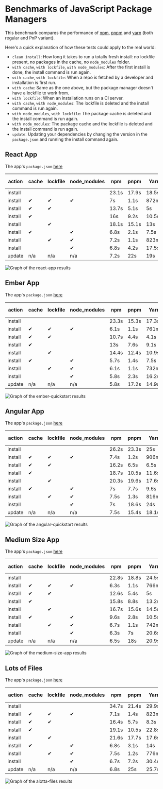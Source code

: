 # Benchmarks of JavaScript Package Managers

This benchmark compares the performance of [npm](https://github.com/npm/cli), [pnpm](https://github.com/pnpm/pnpm) and [yarn](https://github.com/yarnpkg/yarn) (both regular and PnP variant).

Here's a quick explanation of how these tests could apply to the real world:

- `clean install`: How long it takes to run a totally fresh install: no lockfile present, no packages in the cache, no `node_modules` folder.
- `with cache`, `with lockfile`, `with node_modules`: After the first install is done, the install command is run again.
- `with cache`, `with lockfile`: When a repo is fetched by a developer and installation is first run.
- `with cache`: Same as the one above, but the package manager doesn't have a lockfile to work from.
- `with lockfile`: When an installation runs on a CI server.
- `with cache`, `with node_modules`: The lockfile is deleted and the install command is run again.
- `with node_modules`, `with lockfile`: The package cache is deleted and the install command is run again.
- `with node_modules`: The package cache and the lockfile is deleted and the install command is run again.
- `update`: Updating your dependencies by changing the version in the `package.json` and running the install command again.

## React App

The app's `package.json` [here](./fixtures/react-app/package.json)

| action  | cache | lockfile | node_modules| npm | pnpm | Yarn | Yarn PnP |
| ---     | ---   | ---      | ---         | --- | --- | --- | --- |
| install |       |          |             | 23.1s | 17.9s | 18.5s | 14.9s |
| install | ✔     | ✔        | ✔           | 7s | 1.1s | 872ms | n/a |
| install | ✔     | ✔        |             | 13.7s | 5.1s | 5s | 1.7s |
| install | ✔     |          |             | 16s | 9.2s | 10.5s | 5.7s |
| install |       | ✔        |             | 18.1s | 15.1s | 13s | 10s |
| install | ✔     |          | ✔           | 6.8s | 2.1s | 7.5s | n/a |
| install |       | ✔        | ✔           | 7.2s | 1.1s | 823ms | n/a |
| install |       |          | ✔           | 6.8s | 4.2s | 17.5s | n/a |
| update  | n/a   | n/a      | n/a         | 7.2s | 22s | 19s | 14.8s |

![Graph of the react-app results](./results/imgs/react-app.svg)

## Ember App

The app's `package.json` [here](./fixtures/ember-quickstart/package.json)

| action  | cache | lockfile | node_modules| npm | pnpm | Yarn | Yarn PnP |
| ---     | ---   | ---      | ---         | --- | --- | --- | --- |
| install |       |          |             | 23.3s | 15.3s | 17.3s | 14.6s |
| install | ✔     | ✔        | ✔           | 6.1s | 1.1s | 761ms | n/a |
| install | ✔     | ✔        |             | 10.7s | 4.4s | 4.1s | 1.8s |
| install | ✔     |          |             | 13s | 7.6s | 9.1s | 6.5s |
| install |       | ✔        |             | 14.4s | 12.4s | 10.9s | 8.7s |
| install | ✔     |          | ✔           | 5.7s | 1.4s | 7.5s | n/a |
| install |       | ✔        | ✔           | 6.1s | 1.1s | 732ms | n/a |
| install |       |          | ✔           | 5.8s | 2.3s | 16.2s | n/a |
| update  | n/a   | n/a      | n/a         | 5.8s | 17.2s | 14.9s | 11.6s |

![Graph of the ember-quickstart results](./results/imgs/ember-quickstart.svg)

## Angular App

The app's `package.json` [here](./fixtures/angular-quickstart/package.json)

| action  | cache | lockfile | node_modules| npm | pnpm | Yarn | Yarn PnP |
| ---     | ---   | ---      | ---         | --- | --- | --- | --- |
| install |       |          |             | 26.2s | 23.3s | 25s | 21.1s |
| install | ✔     | ✔        | ✔           | 7.4s | 1.2s | 906ms | n/a |
| install | ✔     | ✔        |             | 16.2s | 6.5s | 6.5s | 1.9s |
| install | ✔     |          |             | 18.7s | 10.5s | 11.6s | 8.6s |
| install |       | ✔        |             | 20.3s | 19.6s | 17.6s | 13.1s |
| install | ✔     |          | ✔           | 7s | 7.7s | 9.6s | n/a |
| install |       | ✔        | ✔           | 7.5s | 1.3s | 816ms | n/a |
| install |       |          | ✔           | 7s | 18.6s | 24s | n/a |
| update  | n/a   | n/a      | n/a         | 7.5s | 15.4s | 18.1s | 11.8s |

![Graph of the angular-quickstart results](./results/imgs/angular-quickstart.svg)

## Medium Size App

The app's `package.json` [here](./fixtures/medium-size-app/package.json)

| action  | cache | lockfile | node_modules| npm | pnpm | Yarn | Yarn PnP |
| ---     | ---   | ---      | ---         | --- | --- | --- | --- |
| install |       |          |             | 22.8s | 18.8s | 24.5s | 19.6s |
| install | ✔     | ✔        | ✔           | 6.3s | 1.1s | 766ms | n/a |
| install | ✔     | ✔        |             | 12.6s | 5.4s | 5s | 1.8s |
| install | ✔     |          |             | 15.8s | 8.8s | 13.2s | 8.8s |
| install |       | ✔        |             | 16.7s | 15.6s | 14.5s | 10.7s |
| install | ✔     |          | ✔           | 9.6s | 2.8s | 10.5s | n/a |
| install |       | ✔        | ✔           | 6.7s | 1.1s | 742ms | n/a |
| install |       |          | ✔           | 6.3s | 7s | 20.6s | n/a |
| update  | n/a   | n/a      | n/a         | 6.5s | 18s | 20.9s | 16.3s |

![Graph of the medium-size-app results](./results/imgs/medium-size-app.svg)

## Lots of Files

The app's `package.json` [here](./fixtures/alotta-files/package.json)

| action  | cache | lockfile | node_modules| npm | pnpm | Yarn | Yarn PnP |
| ---     | ---   | ---      | ---         | --- | --- | --- | --- |
| install |       |          |             | 34.7s | 21.4s | 29.9s | 22.4s |
| install | ✔     | ✔        | ✔           | 7.1s | 1.4s | 823ms | n/a |
| install | ✔     | ✔        |             | 16.4s | 5.7s | 8.3s | 1.9s |
| install | ✔     |          |             | 19.1s | 10.5s | 22.8s | 11.6s |
| install |       | ✔        |             | 21.6s | 17.7s | 17.6s | 11.8s |
| install | ✔     |          | ✔           | 6.8s | 3.1s | 14s | n/a |
| install |       | ✔        | ✔           | 7.5s | 1.2s | 776ms | n/a |
| install |       |          | ✔           | 6.7s | 7.2s | 30.4s | n/a |
| update  | n/a   | n/a      | n/a         | 6.8s | 25s | 25.7s | 22.7s |

![Graph of the alotta-files results](./results/imgs/alotta-files.svg)